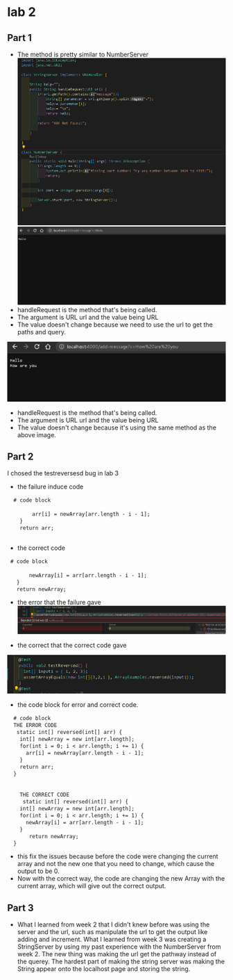 # lab 2
## Part 1
- The method is pretty similar to NumberServer
![image](WM-Screenshots-20230424165845.png)
![image](hello.png)
- handleRequest is the method that's being called.
- The argument is URL url and the value being URL
- The value doesn't change because we need to use the url to get the paths and query.


![image](howareyou.png)
- handleRequest is the method that's being called.
- The argument is URL url and the value being URL
- The value doesn't change because it's using the same method as the above image.
## Part 2
I chosed the testreversesd bug in lab 3
- the failure induce code
```
  # code block
  
        arr[i] = newArray[arr.length - i - 1];
    }
    return arr;
    
```
- the correct code
 ```
  # code block
  
        newArray[i] = arr[arr.length - i - 1];
    }
    return newArray;
```
- the error that the failure gave
![image](error.png)

- the correct that the correct code gave

![image](correctest.png)

- the code block for error and correct code.
```
  # code block
  THE ERROR CODE
   static int[] reversed(int[] arr) {
    int[] newArray = new int[arr.length];
    for(int i = 0; i < arr.length; i += 1) {
      arr[i] = newArray[arr.length - i - 1];
    }
    return arr;
  }
  
  
    THE CORRECT CODE
     static int[] reversed(int[] arr) {
    int[] newArray = new int[arr.length];
    for(int i = 0; i < arr.length; i += 1) {
      newArray[i] = arr[arr.length - i - 1];
    }
       return newArray;
  }
```
- this fix the issues because before the code were changing the current array and not the new one that you need to change, which cause the output to be 0.
- Now with the correct way, the code are changing the new Array with the current array, which will give out the correct output.
## Part 3
- What I learned from week 2 that I didn't knew before was using the server and the url, such as manipulate the url to get the output like adding and increment. What I learned from week 3 was creating a StringServer by using my past experience with the NumberServer from week 2. The new thing was making the url get the pathway instead of the querey. The hardest part of making the string server was making the String appear onto the localhost page and storing the string.
